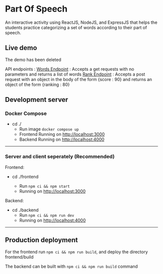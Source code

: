 # Part Of Speech

An interactive activity using ReactJS, NodeJS, and ExpressJS that helps the students practice categorizing a
set of words according to their part of speech.

## Live demo

The demo has been deleted

API endpoints :
[Words Endpoint](https://part-of-speech.westeurope.cloudapp.azure.com/words) : Accepts a get requests with no parameters and returns a list of words
[Rank Endpoint](https://part-of-speech.westeurope.cloudapp.azure.com/rank) : Accepts a post request with an object in the body of the form {score : 90} and returns an object of the form {ranking : 80}

## Development server

### Docker Compose

- cd ./
  - Run image `docker compose up`
  - Frontend Running on [http://localhost:3000](`http://localhost:3000`)
  - Backend Running on [http://localhost:4000](`http://localhost:4000`)

---

### Server and client seperately (Recommended)

Frontend:

- cd ./frontend

  - Run `npm ci && npm start`
  - Running on [http://localhost:3000](`http://localhost:3000`)

Backend:

- cd ./backend
  - Run `npm ci && npm run dev`
  - Running on [http://localhost:4000](`http://localhost:4000`)

---

## Production deployment

For the frontend run `npm ci && npm run build`, and deploy the directory frontend/build

The backend can be built with `npm ci && npm run build` command
